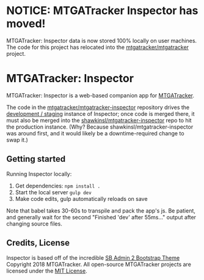 # NOTICE: MTGATracker Inspector has moved!

MTGATracker: Inspector data is now stored 100% locally on user machines. The code for this project has relocated into
the [mtgatracker/mtgatracker](https://github.com/mtgatracker/mtgatracker/tree/master/electron/inspector) project.

# MTGATracker: Inspector

MTGATracker: Inspector is a web-based companion app for [MTGATracker](https://github.com/mtgatracker/mtgatracker).

The code in the [mtgatracker/mtgatracker-inspector](https://github.com/mtgatracker/mtgatracker-inspector)
repository drives the [development / staging](https://mtgatracker.github.io/mtgatracker-inspector/)
instance of Inspector; once code is merged there, it must also be merged into the
[shawkinsl/mtgatracker-inspector](https://github.com/shawkinsl/mtgatracker-inspector)
repo to hit the production instance. (Why? Because shawkinsl/mtgatracker-inspector was around first, and
it would likely be a downtime-required change to swap it.)

## Getting started

Running Inspector locally:

1. Get dependencies: `npm install .`
1. Start the local server `gulp dev`
1. Make code edits, gulp automatically reloads on save

Note that babel takes 30-60s to transpile and pack the app's js. Be patient, and generally wait
for the second "Finished 'dev' after 55ms..." output after changing source files.

## Credits, License

Inspector is based off of the incredible [SB Admin 2 Bootstrap Theme](https://startbootstrap.com/template-overviews/sb-admin-2/)
Copyright 2018 MTGATracker. All open-source MTGATracker projects are licensed under the [MIT License](https://opensource.org/licenses/MIT).
